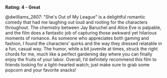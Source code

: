 **Rating: 4 - Great**

@dwilliams_2807: "She's Out of My League" is a delightful romantic comedy that had me laughing out loud and rooting for the characters throughout. The chemistry between Jay Baruchel and Alice Eve is palpable, and the film does a fantastic job of capturing those awkward yet hilarious moments of romance. As someone who appreciates both gaming and fashion, I found the characters’ quirks and the way they dressed relatable in a fun, casual way. The humor, while a bit juvenile at times, struck the right chords for me, much like a perfect gardening day where you can finally enjoy the fruits of your labor. Overall, I’d definitely recommend this film to friends looking for a light-hearted watch; just make sure to grab some popcorn and your favorite snacks!